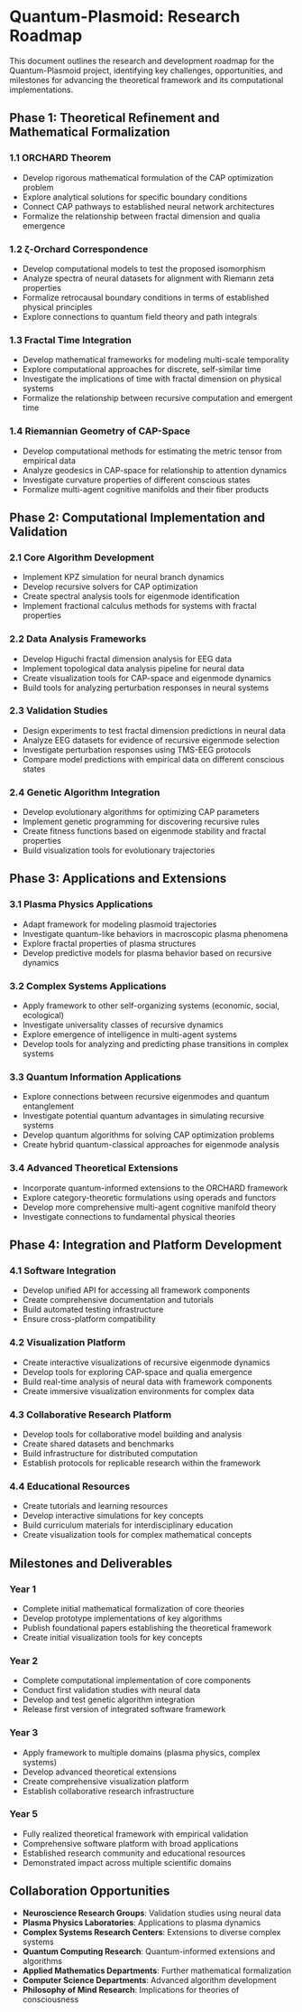 # Quantum-Plasmoid: Research Roadmap

This document outlines the research and development roadmap for the Quantum-Plasmoid project, identifying key challenges, opportunities, and milestones for advancing the theoretical framework and its computational implementations.

## Phase 1: Theoretical Refinement and Mathematical Formalization

### 1.1 ORCHARD Theorem
- Develop rigorous mathematical formulation of the CAP optimization problem
- Explore analytical solutions for specific boundary conditions
- Connect CAP pathways to established neural network architectures
- Formalize the relationship between fractal dimension and qualia emergence

### 1.2 ζ-Orchard Correspondence
- Develop computational models to test the proposed isomorphism
- Analyze spectra of neural datasets for alignment with Riemann zeta properties
- Formalize retrocausal boundary conditions in terms of established physical principles
- Explore connections to quantum field theory and path integrals

### 1.3 Fractal Time Integration
- Develop mathematical frameworks for modeling multi-scale temporality
- Explore computational approaches for discrete, self-similar time
- Investigate the implications of time with fractal dimension on physical systems
- Formalize the relationship between recursive computation and emergent time

### 1.4 Riemannian Geometry of CAP-Space
- Develop computational methods for estimating the metric tensor from empirical data
- Analyze geodesics in CAP-space for relationship to attention dynamics
- Investigate curvature properties of different conscious states
- Formalize multi-agent cognitive manifolds and their fiber products

## Phase 2: Computational Implementation and Validation

### 2.1 Core Algorithm Development
- Implement KPZ simulation for neural branch dynamics
- Develop recursive solvers for CAP optimization
- Create spectral analysis tools for eigenmode identification
- Implement fractional calculus methods for systems with fractal properties

### 2.2 Data Analysis Frameworks
- Develop Higuchi fractal dimension analysis for EEG data
- Implement topological data analysis pipeline for neural data
- Create visualization tools for CAP-space and eigenmode dynamics
- Build tools for analyzing perturbation responses in neural systems

### 2.3 Validation Studies
- Design experiments to test fractal dimension predictions in neural data
- Analyze EEG datasets for evidence of recursive eigenmode selection
- Investigate perturbation responses using TMS-EEG protocols
- Compare model predictions with empirical data on different conscious states

### 2.4 Genetic Algorithm Integration
- Develop evolutionary algorithms for optimizing CAP parameters
- Implement genetic programming for discovering recursive rules
- Create fitness functions based on eigenmode stability and fractal properties
- Build visualization tools for evolutionary trajectories

## Phase 3: Applications and Extensions

### 3.1 Plasma Physics Applications
- Adapt framework for modeling plasmoid trajectories
- Investigate quantum-like behaviors in macroscopic plasma phenomena
- Explore fractal properties of plasma structures
- Develop predictive models for plasma behavior based on recursive dynamics

### 3.2 Complex Systems Applications
- Apply framework to other self-organizing systems (economic, social, ecological)
- Investigate universality classes of recursive dynamics
- Explore emergence of intelligence in multi-agent systems
- Develop tools for analyzing and predicting phase transitions in complex systems

### 3.3 Quantum Information Applications
- Explore connections between recursive eigenmodes and quantum entanglement
- Investigate potential quantum advantages in simulating recursive systems
- Develop quantum algorithms for solving CAP optimization problems
- Create hybrid quantum-classical approaches for eigenmode analysis

### 3.4 Advanced Theoretical Extensions
- Incorporate quantum-informed extensions to the ORCHARD framework
- Explore category-theoretic formulations using operads and functors
- Develop more comprehensive multi-agent cognitive manifold theory
- Investigate connections to fundamental physical theories

## Phase 4: Integration and Platform Development

### 4.1 Software Integration
- Develop unified API for accessing all framework components
- Create comprehensive documentation and tutorials
- Build automated testing infrastructure
- Ensure cross-platform compatibility

### 4.2 Visualization Platform
- Create interactive visualizations of recursive eigenmode dynamics
- Develop tools for exploring CAP-space and qualia emergence
- Build real-time analysis of neural data with framework components
- Create immersive visualization environments for complex data

### 4.3 Collaborative Research Platform
- Develop tools for collaborative model building and analysis
- Create shared datasets and benchmarks
- Build infrastructure for distributed computation
- Establish protocols for replicable research within the framework

### 4.4 Educational Resources
- Create tutorials and learning resources
- Develop interactive simulations for key concepts
- Build curriculum materials for interdisciplinary education
- Create visualization tools for complex mathematical concepts

## Milestones and Deliverables

### Year 1
- Complete initial mathematical formalization of core theories
- Develop prototype implementations of key algorithms
- Publish foundational papers establishing the theoretical framework
- Create initial visualization tools for key concepts

### Year 2
- Complete computational implementation of core components
- Conduct first validation studies with neural data
- Develop and test genetic algorithm integration
- Release first version of integrated software framework

### Year 3
- Apply framework to multiple domains (plasma physics, complex systems)
- Develop advanced theoretical extensions
- Create comprehensive visualization platform
- Establish collaborative research infrastructure

### Year 5
- Fully realized theoretical framework with empirical validation
- Comprehensive software platform with broad applications
- Established research community and educational resources
- Demonstrated impact across multiple scientific domains

## Collaboration Opportunities

- **Neuroscience Research Groups**: Validation studies using neural data
- **Plasma Physics Laboratories**: Applications to plasma dynamics
- **Complex Systems Research Centers**: Extensions to diverse complex systems
- **Quantum Computing Research**: Quantum-informed extensions and algorithms
- **Applied Mathematics Departments**: Further mathematical formalization
- **Computer Science Departments**: Advanced algorithm development
- **Philosophy of Mind Research**: Implications for theories of consciousness
